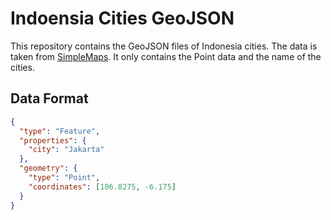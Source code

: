 # Indoensia Cities GeoJSON

This repository contains the GeoJSON files of Indonesia cities. The data is taken from [SimpleMaps](https://simplemaps.com/data/id-cities). It only contains the Point data and the name of the cities.

## Data Format

```json
{
  "type": "Feature",
  "properties": {
    "city": "Jakarta"
  },
  "geometry": {
    "type": "Point",
    "coordinates": [106.8275, -6.175]
  }
}
```
